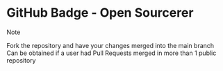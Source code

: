# GitHub Badge - Open Sourcerer

> [!NOTE]
> Fork the repository and have your changes merged into the main branch
> Can be obtained if a user had Pull Requests merged in more than 1 public repository
